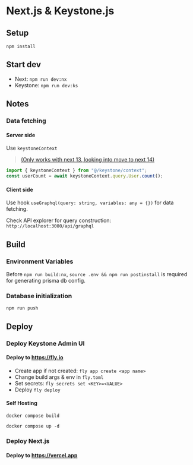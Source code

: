 # Next.js & Keystone.js

## Setup

`npm install`

## Start dev

- Next: `npm run dev:nx`
- Keystone: `npm run dev:ks`

## Notes

### Data fetching

#### Server side

Use `keystoneContext`

> [(Only works with next 13, looking into move to next 14)](https://github.com/keystonejs/keystone/pull/8881)

```js
import { keystoneContext } from "@/keystone/context";
const userCount = await keystoneContext.query.User.count();
```

#### Client side

Use hook `useGraphql(query: string, variables: any = {})` for data fetching.

Check API explorer for query construction: `http://localhost:3000/api/graphql`

## Build

### Environment Variables

Before `npm run build:nx`, `source .env && npm run postinstall` is required for generating prisma db config.

### Database initialization

`npm run push`

## Deploy

### Deploy Keystone Admin UI

#### Deploy to <https://fly.io>

- Create app if not created: `fly app create <app name>`
- Change build args & env in `fly.toml`
- Set secrets: `fly secrets set <KEY>=<VALUE>`
- Deploy `fly deploy`

#### Self Hosting

`docker compose build`

`docker compose up -d`

### Deploy Next.js

#### Deploy to <https://vercel.app>
